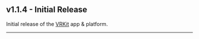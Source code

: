 ## v1.1.4 - Initial Release

Initial release of the [VRKit](https://vrkit-platform.com) app &amp; platform.

---